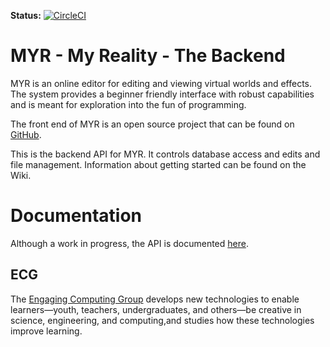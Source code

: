 <b>Status:</b> [![CircleCI](https://circleci.com/gh/engaging-computing/MYR-backend.svg?style=shield&circle-token=fa4ff9476ec1667542ca917f54bfc055babd4dc4)](https://circleci.com/gh/engaging-computing/MYR-backend)

# MYR - My Reality - The Backend  
MYR is an online editor for editing and viewing virtual worlds and effects. The system provides a beginner friendly interface with robust capabilities and is meant for exploration into the fun of programming.  

The front end of MYR is an open source project that can be found on [GitHub](https://github.com/engaging-computing/MYR).

This is the backend API for MYR. It controls database access and edits and file management. Information about getting started can be found on the Wiki.

# Documentation  
Although a work in progress, the API is documented [here](https://myr.docs.apiary.io).

## ECG
The [Engaging Computing Group](https://sites.uml.edu/engaging-computing) develops new technologies to enable learners—youth, teachers, undergraduates, and others—be creative in science, engineering, and computing,and studies how these technologies improve learning.
